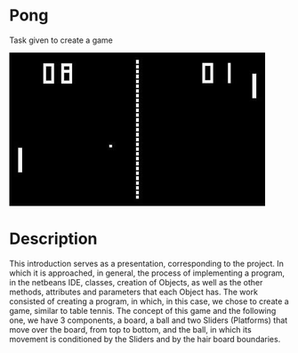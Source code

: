 # Pong
Task given to create a game 

![](https://github.com/nunopontes06/Pong/blob/acc4830f31acbfef26a457b7edd37faac9de00fe/Pong460x276.jpg)

# Description
This introduction serves as a presentation, corresponding to the project. In which it is approached, in general, the process of implementing a program, in the netbeans IDE, 
classes, creation of Objects, as well as the other methods, attributes and parameters that each Object has.
The work consisted of creating a program, in which, in this case, we chose to create a game, similar to table tennis.
The concept of this game and the following one, we have 3 components, a board, a ball and two Sliders (Platforms) that move over the board, from top to bottom, and the ball, in which its movement is conditioned by the Sliders and by the hair board boundaries.
